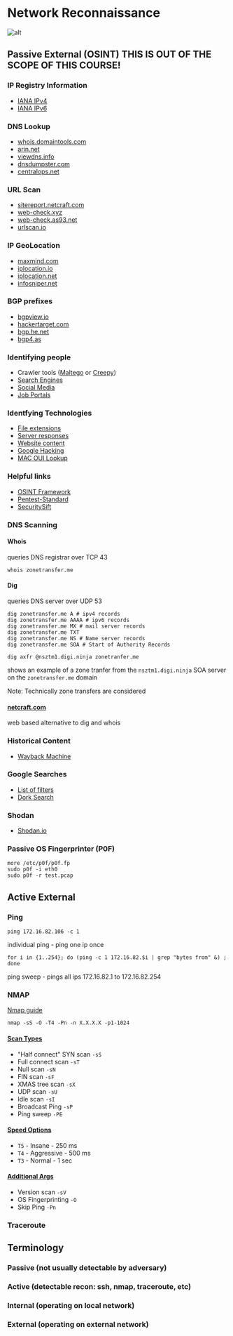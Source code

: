 # Network Reconnaissance
![alt](https://git.cybbh.space/net/public/raw/master/modules/networking/slides-v4/images/recon.png)


## Passive External (OSINT) THIS IS OUT OF THE SCOPE OF THIS COURSE!
### IP Registry Information
- [IANA IPv4](https://www.iana.org/assignments/ipv4-address-space/ipv4-address-space.xhtml)
- [IANA IPv6](https://www.iana.org/assignments/ipv6-unicast-address-assignments/ipv6-unicast-address-assignments.xhtml)

### DNS Lookup
- [whois.domaintools.com](http://whois.domaintools.com/)
- [arin.net](https://search.arin.net/rdap/)
- [viewdns.info](http://viewdns.info/)
- [dnsdumpster.com](https://dnsdumpster.com/)
- [centralops.net](https://centralops.net/co/)

### URL Scan
- [sitereport.netcraft.com](https://sitereport.netcraft.com/)
- [web-check.xyz](https://web-check.xyz/)
- [web-check.as93.net](https://web-check.as93.net/)
- [urlscan.io](https://urlscan.io/)

### IP GeoLocation
- [maxmind.com](https://www.maxmind.com/en/locate-my-ip-address/)
- [iplocation.io](https://iplocation.io/)
- [iplocation.net](https://www.iplocation.net/ip-lookup/)
- [infosniper.net](https://infosniper.net/)

### BGP prefixes
- [bgpview.io](https://bgpview.io/)
- [hackertarget.com](https://hackertarget.com/as-ip-lookup/)
- [bgp.he.net](https://bgp.he.net/)
- [bgp4.as](https://www.bgp4.as/tools/)

### Identifying people
- Crawler tools ([Maltego](https://www.maltego.com/) or [Creepy](https://www.geocreepy.com/))
- [Search Engines](https://en.wikipedia.org/wiki/List_of_search_engines)
- [Social Media](https://en.wikipedia.org/wiki/List_of_social_networking_services)
- [Job Portals](https://en.wikipedia.org/wiki/List_of_employment_websites)

### Identfying Technologies
- [File extensions](https://en.wikipedia.org/wiki/List_of_filename_extensions)
- [Server responses](https://websiteguidelines.com/guides/different-types-of-web-servers/)
- [Website content](https://dorik.com/blog/how-to-tell-what-website-builder-was-used)
- [Google Hacking](https://gist.github.com/sundowndev/283efaddbcf896ab405488330d1bbc06)
- [MAC OUI Lookup](https://macaddress.io/)

### Helpful links
- [OSINT Framework](https://osintframework.com/)
- [Pentest-Standard](http://www.pentest-standard.org/index.php/Intelligence_Gathering)
- [SecuritySift](https://www.securitysift.com/passive-reconnaissance/)

### DNS Scanning
#### Whois
queries DNS registrar over TCP 43
```
whois zonetransfer.me
```
#### Dig
queries DNS server over UDP 53
```
dig zonetransfer.me A # ipv4 records
dig zonetransfer.me AAAA # ipv6 records
dig zonetransfer.me MX # mail server records
dig zonetransfer.me TXT
dig zonetransfer.me NS # Name server records
dig zonetransfer.me SOA # Start of Authority Records
```

```
dig axfr @nsztm1.digi.ninja zonetranfer.me 
```
shows an example of a zone tranfer from the `nsztm1.digi.ninja` SOA server on the `zonetransfer.me` domain 

Note: Technically zone transfers are considered 
#### [netcraft.com](https://sitereport.netcraft.com)
web based alternative to dig and whois

### Historical Content
- [Wayback Machine](http://archive.org/web/)

### Google Searches
- [List of filters](https://gist.github.com/sundowndev/283efaddbcf896ab405488330d1bbc06)
- [Dork Search](https://dorksearch.com/)

### Shodan
- [Shodan.io](https://www.shodan.io/)

### Passive OS Fingerprinter (P0F)
```
more /etc/p0f/p0f.fp
sudo p0f -i eth0
sudo p0f -r test.pcap
```

## Active External

### Ping
```
ping 172.16.82.106 -c 1
```
individual ping - ping one ip once

```
for i in {1..254}; do (ping -c 1 172.16.82.$i | grep "bytes from" &) ; done
```
ping sweep - pings all ips 172.16.82.1 to 172.16.82.254

### NMAP
[Nmap guide](https://nmap.org/book/man.html)
```
nmap -sS -O -T4 -Pn -n X.X.X.X -p1-1024 
```

#### [Scan Types](https://nmap.org/book/man-port-scanning-techniques.html)
- "Half connect" SYN scan `-sS`
- Full connect scan `-sT`
- Null scan `-sN`
- FIN scan `-sF`
- XMAS tree scan `-sX`
- UDP scan `-sU`
- Idle scan `-sI`
- Broadcast Ping `-sP`
- Ping sweep `-PE`

#### [Speed Options](https://nmap.org/book/man-performance.html)
- `T5` - Insane - 250 ms
- `T4` - Aggressive - 500 ms
- `T3` - Normal - 1 sec

#### [Additional Args](https://nmap.org/book/man-misc-options.html)
- Version scan `-sV`
- OS Fingerprinting `-O`
- Skip Ping `-Pn`

### Traceroute


## Terminology
### Passive (not usually detectable by adversary)
### Active (detectable recon: ssh, nmap, traceroute, etc)
### Internal (operating on local network)
### External (operating on external network)
